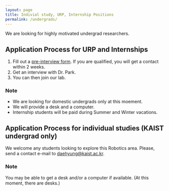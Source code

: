 ```yaml
---
layout: page
title: Indivial study, URP, Internship Positions
permalink: /undergrads/
---
```


We are looking for highly motivated undergrad researchers.

## Application Process for URP and Internships 
1. Fill out a <a href="https://docs.google.com/forms/d/1fbOFI3ML3-3dVU44x4nC6wAQklnbhPCmnANIR2IJSFc/viewform?gxids=7628&edit_requested=true"> <U>pre-interview form</U></a>. If you are qualified, you will get a contact within 2 weeks.
2. Get an interview with Dr. Park.
3. You can then join our lab.

### Note
- We are looking for domestic undergrads only at this moement. 
- We will provide a desk and a computer.
- Internship students will be paid during Summer and Winter vacations.




## Application Process for individual studies (KAIST undergrad only)
We welcome any students looking to explore this Robotics area. Please, send a contact e-mail to <daehyung@kaist.ac.kr>. 

### Note
You may be able to get a desk and/or a computer if available. (At this moment, there are desks.)  




